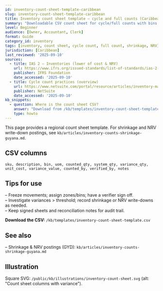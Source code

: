 ```yaml
---
id: inventory-count-sheet-template-caribbean
slug: inventory-count-sheet-template-caribbean
title: Inventory count sheet template — cycle and full counts (Caribbean)
summary: "Downloadable CSV count sheet for cycle/full counts with bins and variance columns. Regional template; cross-link to accounting for shrinkage and NRV write-downs."
level: Beginner
audience: [Owner, Accountant, Clerk]
format: Guide
category_id: inventory
tags: [inventory, count sheet, cycle count, full count, shrinkage, NRV]
jurisdiction: [Caribbean]
last_reviewed: '2025-09-10'
sources:
  - title: IAS 2 — Inventories (lower of cost & NRV)
    url: https://www.ifrs.org/issued-standards/list-of-standards/ias-2-inventories/
    publisher: IFRS Foundation
    date_accessed: '2025-09-10'
  - title: Cycle count practices (overview)
    url: https://www.netsuite.com/portal/resource/articles/inventory-management/using-inventory-control-software-for-cycle-counting.shtml
    publisher: NetSuite
    date_accessed: '2025-09-10'
kb_snippets:
  - question: Where is the count sheet CSV?
    answer: "Download from /kb/templates/inventory-count-sheet-template.csv. For accounting entries (shrinkage/NRV), see the Guyana shrinkage guide."
    type: howto
---
```


This page provides a regional count sheet template. For shrinkage and NRV write-down postings, see `kb/articles/inventory-counts-shrinkage-guyana.md`.

## CSV columns
`sku, description, bin, uom, counted_qty, system_qty, variance_qty, unit_cost, variance_value, counted_by, verified_by, notes`

## Tips for use
– Freeze movements; assign zones/bins; have a verifier sign off.  
– Investigate variances > threshold; record shrinkage or NRV write-downs as needed.  
– Keep signed sheets and reconciliation notes for audit trail.

**Download the CSV:** `/kb/templates/inventory-count-sheet-template.csv`

## See also
– Shrinkage & NRV postings (GYD): `kb/articles/inventory-counts-shrinkage-guyana.md`

## Illustration
Square SVG: `/public/kb/illustrations/inventory-count-sheet.svg` (alt: "Count sheet columns with variance").

